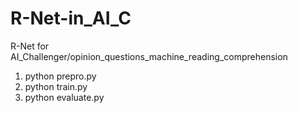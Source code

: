 # R-Net-in_AI_C
R-Net for AI_Challenger/opinion_questions_machine_reading_comprehension

1. python prepro.py
2. python train.py
3. python evaluate.py
